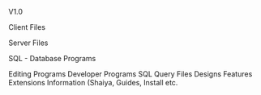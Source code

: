 V1.0

Client Files

Server Files

SQL - Database Programs

Editing Programs
Developer Programs
SQL Query Files
Designs
Features
Extensions
Information (Shaiya, Guides, Install etc.
